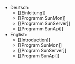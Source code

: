 * Deutsch:
  * [[Einleitung]]
  * [[Programm SunMon]]
  * [[Programm SunServer]]
  * [[Programm SunApi]]
* English:
  * [[Introduction]]
  * [[Program SunMon]]
  * [[Program SunServer]]
  * [[Program SunApi]]